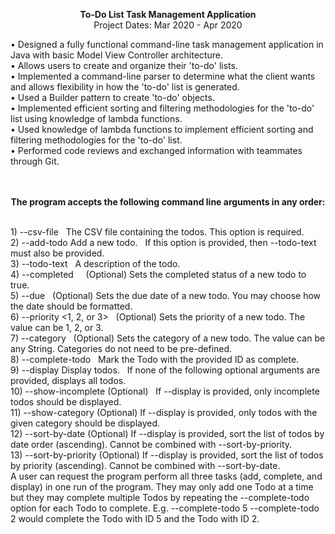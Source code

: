 <p align="center">
  <span><strong>To-Do List Task Management Application</strong></span>
  <br>
  <span>Project Dates: Mar 2020 - Apr 2020</span>
</p>
• Designed a fully functional command-line task management application in Java with basic Model View Controller architecture.
<br>
• Allows users to create and organize their 'to-do' lists.
<br>
• Implemented a command-line parser to determine what the client wants and allows flexibility in how the 'to-do' list is generated.
<br>
• Used a Builder pattern to create 'to-do' objects.
<br>
• Implemented efficient sorting and filtering methodologies for the 'to-do' list using knowledge of lambda functions.
<br>
• Used knowledge of lambda functions to implement efficient sorting and filtering methodologies for the 'to-do' list.
<br>
• Performed code reviews and exchanged information with teammates through Git.
<br>
<br>
<br>
<p align="center">
  <span><strong>The program accepts the following command line arguments in any order:</strong></span>
</p>
<br>
1) --csv-file <path/to/file>    &nbsp;&nbsp;The CSV file containing the todos. This option is required.
<br>
2) --add-todo Add a new todo.    &nbsp;&nbsp;If this option is provided, then --todo-text must also be provided.
<br>
3) --todo-text <description of todo>    &nbsp;&nbsp;A description of the todo.
<br>
4) --completed    &nbsp;&nbsp;&nbsp;&nbsp;(Optional) Sets the completed status of a new todo to true.
  <br>
5) --due <due date>    &nbsp;&nbsp;(Optional) Sets the due date of a new todo. You may choose how the date should be formatted.
  <br>
6) --priority <1, 2, or 3>    &nbsp;&nbsp;(Optional) Sets the priority of a new todo. The value can be 1, 2, or 3.
  <br>
7) --category <a category name>    &nbsp;&nbsp;(Optional) Sets the category of a new todo. The value can be any String. Categories do not need to be pre-defined.
  <br>
8) --complete-todo <id>    &nbsp;&nbsp;Mark the Todo with the provided ID as complete.
  <br>
9) --display Display todos.    &nbsp;&nbsp;If none of the following optional arguments are provided, displays all todos.
  <br>
10) --show-incomplete (Optional)    &nbsp;&nbsp;If --display is provided, only incomplete todos should be displayed.
  <br>
11) --show-category <category>    (Optional) If --display is provided, only todos with the given category should be displayed.
  <br>
12) --sort-by-date (Optional)    If --display is provided, sort the list of todos by date order (ascending). Cannot be combined with --sort-by-priority.
<br>
13) --sort-by-priority (Optional)    If --display is provided, sort the list of todos by priority (ascending). Cannot be combined with --sort-by-date.
<br>
A user can request the program perform all three tasks (add, complete, and display) in one run of the program. They may only add one Todo at a time but they may complete multiple Todos by repeating the --complete-todo option for each Todo to complete. E.g. --complete-todo 5 --complete-todo 2 would complete the Todo with ID 5 and the
Todo with ID 2.
